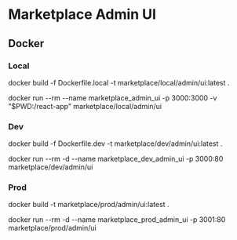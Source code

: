 # Marketplace Admin UI






## Docker

### Local


docker build -f Dockerfile.local -t marketplace/local/admin/ui:latest .

docker run --rm --name marketplace_admin_ui -p 3000:3000 -v "$PWD:/react-app" marketplace/local/admin/ui

### Dev

docker build -f Dockerfile.dev -t marketplace/dev/admin/ui:latest .

docker run --rm -d --name marketplace_dev_admin_ui -p 3000:80 marketplace/dev/admin/ui

### Prod

docker build -t marketplace/prod/admin/ui:latest .

docker run --rm -d --name marketplace_prod_admin_ui -p 3001:80 marketplace/prod/admin/ui